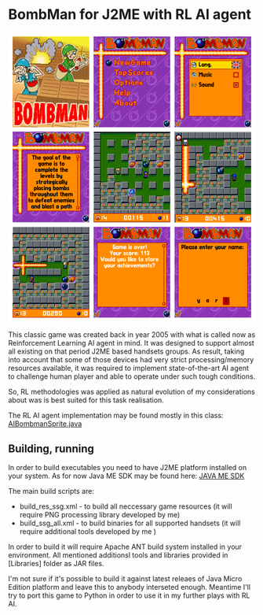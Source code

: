 # BombMan for J2ME with RL AI agent
![BombMan](https://raw.githubusercontent.com/yaricom/bombman-RL-AI-J2ME/master/docs/ng_site/bm_screen_shoots_568x664.gif)

This classic game was created back in year 2005 with what is called now as Reinforcement Learning AI agent in mind. It was designed to support almost all existing on that period J2ME based handsets groups. As result, taking into account that some of those devices had very strict processing/memory resources available, it was required to implement state-of-the-art AI agent to challenge human player and able to operate under such tough conditions.

So, RL methodologies was applied as natural evolution of my considerations about was is best suited for this task realisation.

The RL AI agent implementation may be found mostly in this class: [AIBombmanSprite.java](https://github.com/yaricom/bombman-RL-AI-J2ME/blob/master/src/common/ng/games/bombman/sprites/AIBombmanSprite.java)

## Building, running
In order to build executables you need to have J2ME platform installed on your system. As for now Java ME SDK may be found here: [JAVA ME SDK](http://www.oracle.com/technetwork/java/embedded/javame/javame-sdk/overview/index.html)

The main build scripts are:
- build_res_ssg.xml - to build all neccessary game resources (it will require PNG processing library developed by me)
- build_ssg_all.xml - to build binaries for all supported handsets (it will require additional tools developed by me )

In order to build it will require Apache ANT build system installed in your environment. All mentioned additionsl tools and libraries provided in [Libraries] folder as JAR files.

I'm not sure if it's possible to build it against latest releaes of Java Micro Edition platform and leave this to anybody interseted enough. Meantime I'll try to port this game to Python in order to use it in my further plays with RL AI.
